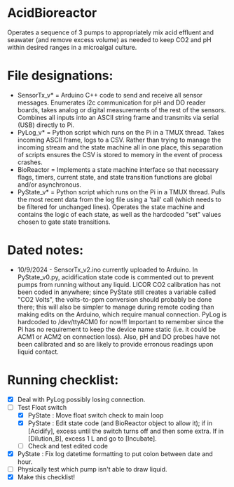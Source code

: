 # AcidBioreactor

Operates a sequence of 3 pumps to appropriately mix acid effluent and seawater (and remove excess volume) as needed to keep CO2 and pH within desired ranges in a microalgal culture.

# File designations:
+ SensorTx_v* = Arduino C++ code to send and receive all sensor messages. Enumerates i2c communication for pH and DO reader boards, takes analog or digital measurements of the rest of the sensors. Combines all inputs into an ASCII string frame and transmits via serial (USB) directly to Pi.
+ PyLog_v* = Python script which runs on the Pi in a TMUX thread. Takes incoming ASCII frame, logs to a CSV. Rather than trying to manage the incoming stream and the state machine all in one place, this separation of scripts ensures the CSV is stored to memory in the event of process crashes.
+ BioReactor = Implements a state machine interface so that necessary flags, timers, current state, and state transition functions are global and/or asynchronous.
+ PyState_v* = Python script which runs on the Pi in a TMUX thread. Pulls the most recent data from the log file using a 'tail' call (which needs to be filtered for unchanged lines). Operates the state machine and contains the logic of each state, as well as the hardcoded "set" values chosen to gate state transitions.

# Dated notes:
- 10/9/2024 - SensorTx_v2.ino currently uploaded to Arduino. In PyState_v0.py, acidification state code is commented out to prevent pumps from running without any liquid. LICOR CO2 calibration has not been coded in anywhere; since PyState still creates a variable called "CO2 Volts", the volts-to-ppm conversion should probably be done there; this will also be simpler to manage during remote coding than making edits on the Arduino, which require manual connection. PyLog is hardcoded to /dev/ttyACM0 for now!!! Important to remember since the Pi has no requirement to keep the device name static (i.e. it could be ACM1 or ACM2 on connection loss). Also, pH and DO probes have not been calibrated and so are likely to provide erronous readings upon liquid contact.

# Running checklist:
- [x] Deal with PyLog possibly losing connection.
- [ ] Test Float switch
    - [x] PyState : Move float switch check to main loop
    - [x] PyState : Edit state code (and BioReactor object to allow it); if in [Acidify], excess until the switch turns off and then some extra. If in [Dilution_B], excess 1 L and go to [Incubate].
    - [ ] Check and test edited code
- [x] PyState : Fix log datetime formatting to put colon between date and hour.
- [ ] Physically test which pump isn't able to draw liquid.
- [x] Make this checklist!